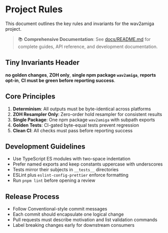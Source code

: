 # Project Rules

This document outlines the key rules and invariants for the wav2amiga project.

> 📚 **Comprehensive Documentation**: See [docs/README.md](docs/README.md) for complete guides, API reference, and development documentation.

## Tiny Invariants Header

**no golden changes**, **ZOH only**, **single npm package `wav2amiga`**, **reports opt‑in**, **CI must be green before reporting success**.

## Core Principles

1. **Determinism**: All outputs must be byte-identical across platforms
2. **ZOH Resampler Only**: Zero-order hold resampler for consistent results
3. **Single Package**: One npm package `wav2amiga` with subpath exports
4. **Golden Tests**: CI-gated byte-equal tests prevent regression
5. **Clean CI**: All checks must pass before reporting success

## Development Guidelines

- Use TypeScript ES modules with two-space indentation
- Prefer named exports and keep constants uppercase with underscores
- Tests mirror their subjects in `__tests__` directories
- ESLint plus `eslint-config-prettier` enforce formatting
- Run `pnpm lint` before opening a review

## Release Process

- Follow Conventional-style commit messages
- Each commit should encapsulate one logical change
- Pull requests must describe motivation and list validation commands
- Label breaking changes early for downstream consumers
